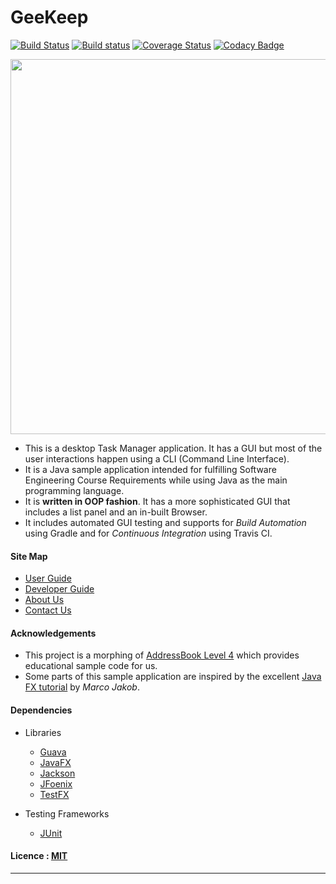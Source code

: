 # GeeKeep

[![Build Status](https://travis-ci.org/CS2103JAN2017-W15-B4/main.svg?branch=master)](https://travis-ci.org/CS2103JAN2017-W15-B4/main)
[![Build status](https://ci.appveyor.com/api/projects/status/sh3iswuhfor7us5n?svg=true)](https://ci.appveyor.com/project/yirui94/main)
[![Coverage Status](https://coveralls.io/repos/github/CS2103JAN2017-W15-B4/main/badge.svg?branch=master)](https://coveralls.io/github/CS2103JAN2017-W15-B4/main?branch=master)
[![Codacy Badge](https://api.codacy.com/project/badge/Grade/43c1404bac364bb7852a769d8f796a9e)](https://www.codacy.com/app/yirui94/main?utm_source=github.com&amp;utm_medium=referral&amp;utm_content=CS2103JAN2017-W15-B4/main&amp;utm_campaign=Badge_Grade)

<img src="docs/images/Ui.png" width="600"><br>

* This is a desktop Task Manager application. It has a GUI but most of the user interactions happen using
  a CLI (Command Line Interface).
* It is a Java sample application intended for fulfilling Software Engineering Course Requirements while using Java as
  the main programming language.
* It is **written in OOP fashion**. It has a more sophisticated GUI that includes a list panel and an in-built Browser.
* It includes automated GUI testing and supports for *Build Automation* using Gradle and for *Continuous Integration* using Travis CI.

#### Site Map
* [User Guide](docs/UserGuide.md)
* [Developer Guide](docs/DeveloperGuide.md)
* [About Us](docs/AboutUs.md)
* [Contact Us](docs/ContactUs.md)

#### Acknowledgements

* This project is a morphing of [AddressBook Level 4](https://github.com/nus-cs2103-AY1617S2/addressbook-level4) which provides educational sample code for us.
* Some parts of this sample application are inspired by the excellent
  [Java FX tutorial](http://code.makery.ch/library/javafx-8-tutorial/) by *Marco Jakob*.

#### Dependencies

* Libraries
  * [Guava](https://github.com/google/guava)
  * [JavaFX](http://docs.oracle.com/javafx/2/overview/jfxpub-overview.htm)
  * [Jackson](http://wiki.fasterxml.com/JacksonHome)
  * [JFoenix](https://github.com/jfoenixadmin/JFoenix)
  * [TestFX](https://github.com/TestFX/TestFX)

* Testing Frameworks
  * [JUnit](https://github.com/junit-team/junit4)


#### Licence : [MIT](LICENSE)
---
